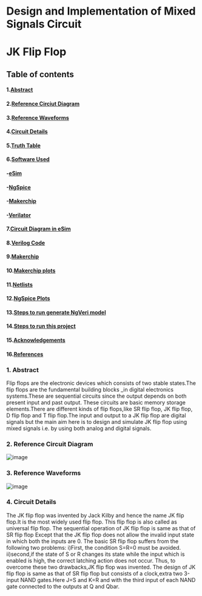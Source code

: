 # Design and Implementation of Mixed Signals Circuit
# JK Flip Flop
## Table of contents
#### 1.[Abstract]()
#### 2.[Reference Circiut Diagram]()
#### 3.[Reference Waveforms]()
#### 4.[Circuit Details]()
#### 5.[Truth Table]()
#### 6.[Software Used]()
  #### -[eSim]()
  #### -[NgSpice]()
  #### -[Makerchip]()
  #### -[Verilator]()
#### 7.[Circuit Diagram in eSim]()
#### 8.[Verilog Code]()
#### 9.[Makerchip]()
#### 10.[Makerchip plots]()
#### 11.[Netlists]()
#### 12.[NgSpice Plots]()
#### 13.[Steps to run generate NgVeri model]()
#### 14.[Steps to run this project]()
#### 15.[Acknowledgements]()
#### 16.[References]()
### 1. Abstract
Flip flops are the electronic devices which consists of two stable states.The flip flops are the fundamental building blocks 
_in digital electronics systems.These are sequential circuits since the output depends on both present input and past output.
These circuits are basic memory storage elements.There are different kinds of flip flops,like SR flip flop, JK flip flop,
D flip flop and T flip flop.The input and output to a JK flip flop are digital signals but the 
main aim here is to design and simulate JK flip flop using mixed signals i.e. by using both analog and digital signals.  
### 2. Reference Circuit Diagram
![image](https://user-images.githubusercontent.com/96101971/156813610-83332660-f437-45dd-8c2f-720dc85cf4d7.png)
### 3. Reference Waveforms
![image](https://user-images.githubusercontent.com/96101971/156813892-d6778544-87d1-48c4-920d-f2d59fe77bc7.png)
### 4. Circuit Details
The JK flip flop was invented by Jack Kilby and hence the name JK flip flop.It is the most widely used flip flop. This flip
flop is also called as universal flip flop.
The sequential operation of JK flip flop is same as that of SR flip flop Except that the JK flip flop does not allow the invalid
input state in which both the inputs are 0.
The basic SR flip flop suffers from the following two problems:
i)First, the condition S=R=0 must be avoided.
ii)second,if the state of S or R changes its state while the input which is enabled is high, the correct latching action does not occur.
Thus, to overcome these two drawbacks,JK flip flop was invented.
The design of JK flip flop is same as that of SR flip flop but consists of a clock,extra two 3-input NAND gates.Here J=S and K=R 
and with the third input of each NAND gate connected to the outputs at Q and Qbar.
